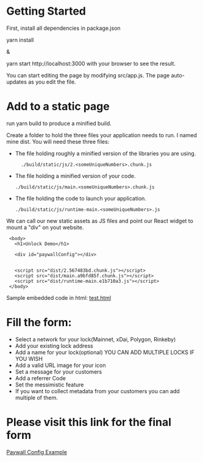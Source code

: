 # Getting Started
First, install all dependencies in package.json

yarn install 

& 

yarn start http://localhost:3000 with your browser to see the result.

You can start editing the page by modifying src/app.js. The page auto-updates as you edit the file.

# Add to a static page

 run yarn build to produce a minified build.

Create a folder to hold the three files your application needs to run. I named mine dist. You will need these three files:
* The file holding roughly a minified version of the libraries you are using.
  ``` 
    ./build/static/js/2.<someUniqueNumbers>.chunk.js
  ```
* The file holding a minified version of your code.
  ```
  ./build/static/js/main.<someUniqueNumbers>.chunk.js
  ```
* The file holding the code to launch your application.
  ```
  ./build/static/js/runtime-main.<someUniqueNumbers>.js
  ```
 We can call our new static assets as JS files and point our React widget to mount a "div" on yout website.
 ```
  <body>
    <h1>Unlock Demo</h1>
    
    <div id="paywallConfig"></div>


    <script src="dist/2.567483bd.chunk.js"></script>
    <script src="dist/main.a9bfd85f.chunk.js"></script>
    <script src="dist/runtime-main.e1b710a3.js"></script>
  </body>
 ```
  

Sample embedded code in html: 
[test.html](https://github.com/ManyRios/unlock/blob/paywall-js/paywall/paywallconfig/test.html)


# Fill the form: 

- Select a network for your lock(Mainnet, xDai, Polygon, Rinkeby)
- Add your existing lock address
- Add a name for your lock(optional)
YOU CAN ADD MULTIPLE LOCKS IF YOU WISH
- Add a valid URL image for your icon
- Set a message for your customers 
- Add a referrer Code 
- Set the messimistic feature
- If you want to collect metadata from your customers you can add multiple of them. 


# Please visit this link for the final form 

[Paywall Config Example](https://unlock-paywall-config.vercel.app/)
